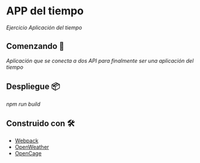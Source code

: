 # APP del tiempo

_Ejercicio Aplicación del tiempo_


## Comenzando 🚀

_Aplicación que se conecta a dos API para finalmente ser una aplicación del tiempo_


## Despliegue 📦

_npm run build_


## Construido con 🛠️

* [Webpack](https://webpack.js.org/guides/)
* [OpenWeather](https://openweathermap.org/)
* [OpenCage](https://opencagedata.com/)

